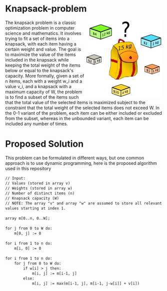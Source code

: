 # Knapsack-problem

<img align="right" height="250" width="250" alt="" src="./knapsack-problem.png" />

The knapsack problem is a classic optimization problem in computer science and mathematics. It involves trying to fit a set of items into a knapsack, with each item having a certain weight and value. The goal is to maximize the value of the items included in the knapsack while keeping the total weight of the items below or equal to the knapsack's capacity.
More formally, given a set of n items, each with a weight w_i and a value v_i, and a knapsack with a maximum capacity of W, the problem is to find a subset of the items such that the total value of the selected items is maximized subject to the constraint that the total weight of the selected items does not exceed W. In the 0-1 variant of the problem, each item can be either included or excluded from the subset, whereas in the unbounded variant, each item can be included any number of times.


# Proposed Solution
This problem can be formulated in different ways, but one common approach is to use dynamic programming, here is the proposed algorithm used in this repository

```
// Input:
// Values (stored in array v)
// Weights (stored in array w)
// Number of distinct items (n)
// Knapsack capacity (W)
// NOTE: The array "v" and array "w" are assumed to store all relevant values starting at index 1.

array m[0..n, 0..W];

for j from 0 to W do:
    m[0, j] := 0

for i from 1 to n do:
    m[i, 0] := 0

for i from 1 to n do:
    for j from 0 to W do:
        if w[i] > j then:
            m[i, j] := m[i-1, j]
        else:
            m[i, j] := max(m[i-1, j], m[i-1, j-w[i]] + v[i])

```
